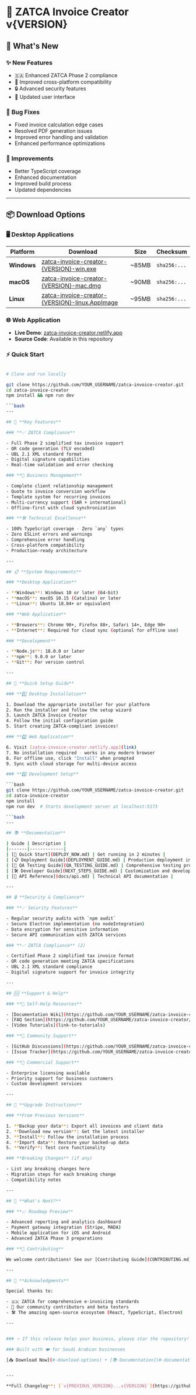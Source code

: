 # 🎉 ZATCA Invoice Creator v{VERSION}

## 🚀 **What's New**

### ✨ **New Features**

- 🇸🇦 Enhanced ZATCA Phase 2 compliance
- 📱 Improved cross-platform compatibility
- 🔒 Advanced security features
- 🎨 Updated user interface

### 🐛 **Bug Fixes**

- Fixed invoice calculation edge cases
- Resolved PDF generation issues
- Improved error handling and validation
- Enhanced performance optimizations

### 🔧 **Improvements**

- Better TypeScript coverage
- Enhanced documentation
- Improved build process
- Updated dependencies

---

## 📦 **Download Options**

### **🖥️ Desktop Applications**

| Platform | Download | Size | Checksum |
|----------|----------|------|----------|
| **Windows** | [zatca-invoice-creator-{VERSION}-win.exe](link) | ~85MB | `sha256:...` |
| **macOS** | [zatca-invoice-creator-{VERSION}-mac.dmg](link) | ~90MB | `sha256:...` |
| **Linux** | [zatca-invoice-creator-{VERSION}-linux.AppImage](link) | ~95MB | `sha256:...` |

### **🌐 Web Application**

- **Live Demo**: [zatca-invoice-creator.netlify.app](link)
- **Source Code**: Available in this repository

### **⚡ Quick Start**

```bash

# Clone and run locally

git clone https://github.com/YOUR_USERNAME/zatca-invoice-creator.git
cd zatca-invoice-creator
npm install && npm run dev

```bash
---

## 🎯 **Key Features**

### **✅ ZATCA Compliance**

- Full Phase 2 simplified tax invoice support
- QR code generation (TLV encoded)
- UBL 2.1 XML standard format
- Digital signature capabilities
- Real-time validation and error checking

### **💼 Business Management**

- Complete client relationship management
- Quote to invoice conversion workflow
- Template system for recurring invoices
- Multi-currency support (SAR + international)
- Offline-first with cloud synchronization

### **🛠️ Technical Excellence**

- 100% TypeScript coverage - Zero `any` types
- Zero ESLint errors and warnings
- Comprehensive error handling
- Cross-platform compatibility
- Production-ready architecture

---

## 📋 **System Requirements**

### **Desktop Application**

- **Windows**: Windows 10 or later (64-bit)
- **macOS**: macOS 10.15 (Catalina) or later
- **Linux**: Ubuntu 18.04+ or equivalent

### **Web Application**

- **Browsers**: Chrome 90+, Firefox 88+, Safari 14+, Edge 90+
- **Internet**: Required for cloud sync (optional for offline use)

### **Development**

- **Node.js**: 18.0.0 or later
- **npm**: 9.0.0 or later
- **Git**: For version control

---

## 🚀 **Quick Setup Guide**

### **1️⃣ Desktop Installation**

1. Download the appropriate installer for your platform
2. Run the installer and follow the setup wizard
3. Launch ZATCA Invoice Creator
4. Follow the initial configuration guide
5. Start creating ZATCA-compliant invoices!

### **2️⃣ Web Application**

6. Visit [zatca-invoice-creator.netlify.app](link)
7. No installation required - works in any modern browser
8. For offline use, click "Install" when prompted
9. Sync with cloud storage for multi-device access

### **3️⃣ Development Setup**

```bash
git clone https://github.com/YOUR_USERNAME/zatca-invoice-creator.git
cd zatca-invoice-creator
npm install
npm run dev  # Starts development server at localhost:5173

```bash
---

## 📚 **Documentation**

| Guide | Description |
|-------|-------------|
| [🚀 Quick Start](DEPLOY_NOW.md) | Get running in 2 minutes |
| [📋 Deployment Guide](DEPLOYMENT_GUIDE.md) | Production deployment instructions |
| [🧪 QA Testing Guide](QA_TESTING_GUIDE.md) | Comprehensive testing procedures |
| [🛠️ Developer Guide](NEXT_STEPS_GUIDE.md) | Customization and development |
| [📖 API Reference](docs/api.md) | Technical API documentation |

---

## 🔒 **Security & Compliance**

### **✅ Security Features**

- Regular security audits with `npm audit`
- Secure Electron implementation (no nodeIntegration)
- Data encryption for sensitive information
- Secure API communication with ZATCA services

### **✅ ZATCA Compliance** (2)

- Certified Phase 2 simplified tax invoice format
- QR code generation meeting ZATCA specifications
- UBL 2.1 XML standard compliance
- Digital signature support for invoice integrity

---

## 🆘 **Support & Help**

### **📖 Self-Help Resources**

- [Documentation Wiki](https://github.com/YOUR_USERNAME/zatca-invoice-creator/wiki)
- [FAQ Section](https://github.com/YOUR_USERNAME/zatca-invoice-creator/wiki/FAQ)
- [Video Tutorials](link-to-tutorials)

### **💬 Community Support**

- [GitHub Discussions](https://github.com/YOUR_USERNAME/zatca-invoice-creator/discussions)
- [Issue Tracker](https://github.com/YOUR_USERNAME/zatca-invoice-creator/issues)

### **🎯 Commercial Support**

- Enterprise licensing available
- Priority support for business customers
- Custom development services

---

## 🔄 **Upgrade Instructions**

### **From Previous Versions**

1. **Backup your data**: Export all invoices and client data
2. **Download new version**: Get the latest installer
3. **Install**: Follow the installation process
4. **Import data**: Restore your backed-up data
5. **Verify**: Test core functionality

### **Breaking Changes** (if any)

- List any breaking changes here
- Migration steps for each breaking change
- Compatibility notes

---

## 🎊 **What's Next?**

### **📈 Roadmap Preview**

- Advanced reporting and analytics dashboard
- Payment gateway integration (Stripe, MADA)
- Mobile application for iOS and Android
- Advanced ZATCA Phase 3 preparations

### **🤝 Contributing**

We welcome contributions! See our [Contributing Guide](CONTRIBUTING.md) for details.

---

## 🙏 **Acknowledgments**

Special thanks to:

- 🇸🇦 ZATCA for comprehensive e-invoicing standards
- 👥 Our community contributors and beta testers
- 🛠️ The amazing open-source ecosystem (React, TypeScript, Electron)

---


### ⭐ If this release helps your business, please star the repository! ⭐

### Built with ❤️ for Saudi Arabian businesses

[📥 Download Now](#-download-options) • [📚 Documentation](#-documentation) • [💬 Get Support](#-support--help)


---

**Full Changelog**: [`v{PREVIOUS_VERSION}...v{VERSION}`](https://github.com/YOUR_USERNAME/zatca-invoice-creator/compare/v{PREVIOUS_VERSION}...v{VERSION})
